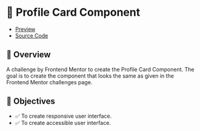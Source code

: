 # 🚀 Profile Card Component

- [Preview](https://arsalanansariofficial.github.io/profile-card-component)
- [Source Code](https://github.com/arsalanansariofficial/profile-card-component.git)

## 📌 Overview

A challenge by Frontend Mentor to create the Profile Card Component. The goal is to create the component that looks the same as given in the Frontend Mentor challenges page.

## 🎯 Objectives

- ✅ To create responsive user interface.
- ✅ To create accessible user interface.

